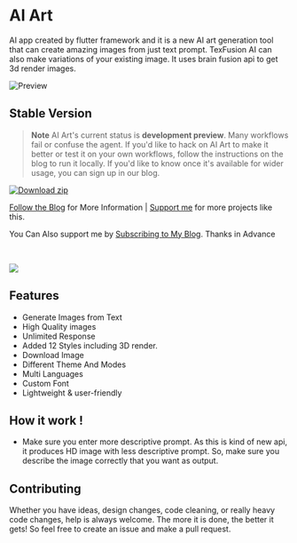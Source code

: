# AI Art
AI app created by flutter framework and it is a new AI art generation tool that can create amazing images from just text prompt. TexFusion AI can also make variations of your existing image. It uses brain fusion api to get 3d render images.

![Preview](https://digitalpress.fra1.cdn.digitaloceanspaces.com/k1x3m8x/2023/06/Frame-273.png)


## Stable Version

> **Note**
> AI Art's current status is **development preview**. Many workflows fail or confuse the agent. If you'd like to hack on AI Art to make it better or test it on your own workflows, follow the instructions on the blog to run it locally. If you'd like to know once it's available for wider usage, you can sign up in our blog.

[![Download zip](https://custom-icon-badges.herokuapp.com/badge/-Download-blue?style=for-the-badge&logo=download&logoColor=white "Download zip")](https://github.com/santosharron/ai-art/releases/download/v1.0.5/app-release.apk)

[Follow the Blog](https://www.epicprogrammer.org/ai-art/) for More Information | [Support me](https://buy.stripe.com/bIY8xCa3u1tG7Ju6oo) for more projects like this.

You Can Also support me by [Subscribing to My Blog](https://www.epicprogrammer.org). Thanks in Advance


<Br>
<p align="left">
<a href="https://github.com/santosharron/ai-art/releases/download/v1.0.5/app-release.apk"><img src="https://img.shields.io/github/downloads/santosharron/ai-art/total?color=g&label=Downloads&logo=android&logoColor=white&style=for-the-badge"></a>

## Features
- Generate Images from Text
- High Quality images
- Unlimited Response
- Added 12 Styles including 3D render.
- Download Image
- Different Theme And Modes
- Multi Languages
- Custom Font
- Lightweight & user-friendly

## How it work !
- Make sure you enter more descriptive prompt. As this is kind of new api, it produces HD image with less descriptive prompt. So, make sure you describe the image correctly that you want as output.


## Contributing
Whether you have ideas, design changes, code cleaning, or really heavy code changes, help is always welcome. The more it is done, the better it gets! So feel free to create an issue and make a pull request.